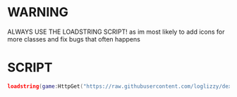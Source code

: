 # WARNING
ALWAYS USE THE LOADSTRING SCRIPT!
as im most likely to add icons for more classes and fix bugs that often happens

# SCRIPT
```lua
loadstring(game:HttpGet("https://raw.githubusercontent.com/loglizzy/dex-custom-icons/main/main.lua"))()
```
